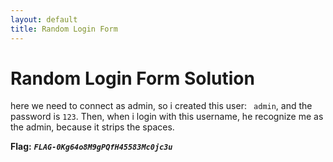 ```yaml
---
layout: default
title: Random Login Form
---
```


# Random Login Form Solution

here we need to connect as admin, so i created this user: ` admin`, and the password is `123`. 
Then, when i login with this username, he recognize me as the admin, because it strips the spaces.

**Flag:** ***`FLAG-0Kg64o8M9gPQfH45583Mc0jc3u`***
